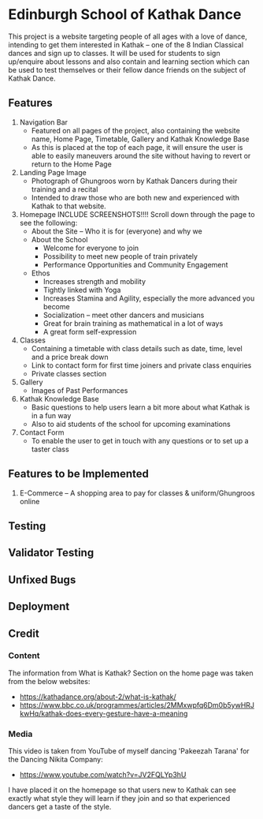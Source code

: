 # Edinburgh School of Kathak Dance

This project is a website targeting people of all ages with a love of dance, intending to get them interested in Kathak – one of the 8 Indian Classical dances and sign up to classes. It will be used for students to sign up/enquire about lessons and also contain and learning section which can be used to test themselves or their fellow dance friends on the subject of Kathak Dance. 

## Features

1.	Navigation Bar
    - Featured on all pages of the project, also containing the website name, Home Page, Timetable, Gallery and Kathak Knowledge Base
    - As this is placed at the top of each page, it will ensure the user is able to easily maneuvers around the site without having to revert or return to the Home Page
2.	Landing Page Image
    - Photograph of Ghungroos worn by Kathak Dancers during their training and a recital
    - Intended to draw those who are both new and experienced with Kathak to that website. 
3.	Homepage INCLUDE SCREENSHOTS!!!!
Scroll down through the page to see the following: 
    - About the Site – Who it is for (everyone) and why we
    - About the School
        - Welcome for everyone to join 
        - Possibility to meet new people of train privately 
        - Performance Opportunities and Community Engagement  
    - Ethos 
        - Increases strength and mobility 
        - Tightly linked with Yoga
        - Increases Stamina and Agility, especially the more advanced you become 
        - Socialization – meet other dancers and musicians 
        - Great for brain training as mathematical in a lot of ways 
        - A great form self-expression
4.	Classes
    - Containing a timetable with class details such as date, time, level and a price break down 
    - Link to contact form for first time joiners and private class enquiries 
    - Private classes section 
5.	Gallery 
    -  Images of Past Performances 
6.	Kathak Knowledge Base
    - Basic questions to help users learn a bit more about what Kathak is in a fun way
    - Also to aid students of the school for upcoming examinations 
7.	Contact Form 
    - To enable the user to get in touch with any questions or to set up a taster class 

## Features to be Implemented 
1.	E-Commerce – A shopping area to pay for classes & uniform/Ghungroos online

## Testing
## Validator Testing
## Unfixed Bugs
## Deployment
## Credit 
### Content

The information from What is Kathak? Section on the home page was taken from the below websites: 
- https://kathadance.org/about-2/what-is-kathak/ 
- https://www.bbc.co.uk/programmes/articles/2MMxwpfq6Dm0b5ywHRJkwHq/kathak-does-every-gesture-have-a-meaning 

### Media

This video is taken from YouTube of myself dancing 'Pakeezah Tarana' for the Dancing Nikita Company:

- https://www.youtube.com/watch?v=JV2FQLYp3hU 

I have placed it on the homepage so that users new to Kathak can see exactly what style they will learn if they join and so that experienced dancers get a taste of the style. 
